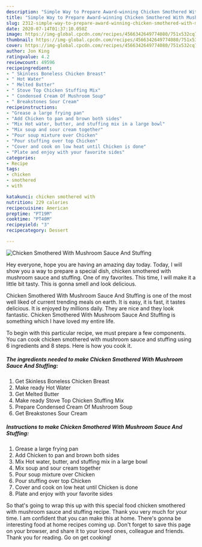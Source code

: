 ```yaml
---
description: "Simple Way to Prepare Award-winning Chicken Smothered With Mushroom Sauce And Stuffing"
title: "Simple Way to Prepare Award-winning Chicken Smothered With Mushroom Sauce And Stuffing"
slug: 2312-simple-way-to-prepare-award-winning-chicken-smothered-with-mushroom-sauce-and-stuffing
date: 2020-07-14T01:37:10.050Z
image: https://img-global.cpcdn.com/recipes/4566342649774080/751x532cq70/chicken-smothered-with-mushroom-sauce-and-stuffing-recipe-main-photo.jpg
thumbnail: https://img-global.cpcdn.com/recipes/4566342649774080/751x532cq70/chicken-smothered-with-mushroom-sauce-and-stuffing-recipe-main-photo.jpg
cover: https://img-global.cpcdn.com/recipes/4566342649774080/751x532cq70/chicken-smothered-with-mushroom-sauce-and-stuffing-recipe-main-photo.jpg
author: Jon King
ratingvalue: 4.2
reviewcount: 49596
recipeingredient:
- " Skinless Boneless Chicken Breast"
- " Hot Water"
- " Melted Butter"
- " Stove Top Chicken Stuffing Mix"
- " Condensed Cream Of Mushroom Soup"
- " Breakstones Sour Cream"
recipeinstructions:
- "Grease a large frying pan"
- "Add Chicken to pan and brown both sides"
- "Mix Hot water, butter, and stuffing mix in a large bowl"
- "Mix soup and sour cream together"
- "Pour soup mixture over Chicken"
- "Pour stuffing over top Chicken"
- "Cover and cook on low heat until Chicken is done"
- "Plate and enjoy with your favorite sides"
categories:
- Recipe
tags:
- chicken
- smothered
- with

katakunci: chicken smothered with 
nutrition: 229 calories
recipecuisine: American
preptime: "PT19M"
cooktime: "PT40M"
recipeyield: "3"
recipecategory: Dessert

---
```



![Chicken Smothered With Mushroom Sauce And Stuffing](https://img-global.cpcdn.com/recipes/4566342649774080/751x532cq70/chicken-smothered-with-mushroom-sauce-and-stuffing-recipe-main-photo.jpg)

Hey everyone, hope you are having an amazing day today. Today, I will show you a way to prepare a special dish, chicken smothered with mushroom sauce and stuffing. One of my favorites. This time, I will make it a little bit tasty. This is gonna smell and look delicious.

Chicken Smothered With Mushroom Sauce And Stuffing is one of the most well liked of current trending meals on earth. It is easy, it is fast, it tastes delicious. It is enjoyed by millions daily. They are nice and they look fantastic. Chicken Smothered With Mushroom Sauce And Stuffing is something which I have loved my entire life.




To begin with this particular recipe, we must prepare a few components. You can cook chicken smothered with mushroom sauce and stuffing using 6 ingredients and 8 steps. Here is how you cook it.

<!--inarticleads1-->

##### The ingredients needed to make Chicken Smothered With Mushroom Sauce And Stuffing:

1. Get  Skinless Boneless Chicken Breast
1. Make ready  Hot Water
1. Get  Melted Butter
1. Make ready  Stove Top Chicken Stuffing Mix
1. Prepare  Condensed Cream Of Mushroom Soup
1. Get  Breakstones Sour Cream




<!--inarticleads2-->

##### Instructions to make Chicken Smothered With Mushroom Sauce And Stuffing:

1. Grease a large frying pan
1. Add Chicken to pan and brown both sides
1. Mix Hot water, butter, and stuffing mix in a large bowl
1. Mix soup and sour cream together
1. Pour soup mixture over Chicken
1. Pour stuffing over top Chicken
1. Cover and cook on low heat until Chicken is done
1. Plate and enjoy with your favorite sides




So that's going to wrap this up with this special food chicken smothered with mushroom sauce and stuffing recipe. Thank you very much for your time. I am confident that you can make this at home. There's gonna be interesting food at home recipes coming up. Don't forget to save this page on your browser, and share it to your loved ones, colleague and friends. Thank you for reading. Go on get cooking!
